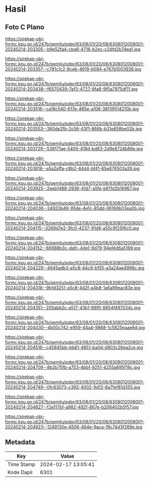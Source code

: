 # Hasil

## Foto C Plano

https://sirekap-obj-formc.kpu.go.id/247b/pemilu/pdpr/63/08/01/20/08/6308012008001-20240214-203305--b9e52fa4-cba6-4716-b2ec-c24fd2b74ea1.jpg

https://sirekap-obj-formc.kpu.go.id/247b/pemilu/pdpr/63/08/01/20/08/6308012008001-20240214-203357--c781c1c2-8ceb-4619-b084-e767b1003936.jpg

https://sirekap-obj-formc.kpu.go.id/247b/pemilu/pdpr/63/08/01/20/08/6308012008001-20240214-203438--f6570439-7af3-4727-8fa8-9f0a7975df11.jpg

https://sirekap-obj-formc.kpu.go.id/247b/pemilu/pdpr/63/08/01/20/08/6308012008001-20240214-203516--ca18c540-617e-485e-a108-38f39514210b.jpg

https://sirekap-obj-formc.kpu.go.id/247b/pemilu/pdpr/63/08/01/20/08/6308012008001-20240214-203553--360de2fb-2c56-43f1-866b-b31e858be02b.jpg

https://sirekap-obj-formc.kpu.go.id/247b/pemilu/pdpr/63/08/01/20/08/6308012008001-20240214-203729--539171ae-5400-418d-bd83-2d9e8724b86e.jpg

https://sirekap-obj-formc.kpu.go.id/247b/pemilu/pdpr/63/08/01/20/08/6308012008001-20240214-203818--a5a2affa-c8b2-44d4-bf41-65e876503a26.jpg

https://sirekap-obj-formc.kpu.go.id/247b/pemilu/pdpr/63/08/01/20/08/6308012008001-20240214-203925--2eeb1488-2936-41d7-a5fe-b611d2b16967.jpg

https://sirekap-obj-formc.kpu.go.id/247b/pemilu/pdpr/63/08/01/20/08/6308012008001-20240214-204036--24920b49-95de-4e1c-85dd-06166b03ea0b.jpg

https://sirekap-obj-formc.kpu.go.id/247b/pemilu/pdpr/63/08/01/20/08/6308012008001-20240214-204115--3269d7e2-3fc0-4237-91d8-a55c9f25f6c0.jpg

https://sirekap-obj-formc.kpu.go.id/247b/pemilu/pdpr/63/08/01/20/08/6308012008001-20240214-204152--66988b3c-dafc-4de1-9d79-94ef4d6a5169.jpg

https://sirekap-obj-formc.kpu.go.id/247b/pemilu/pdpr/63/08/01/20/08/6308012008001-20240214-204229--4645adb3-a5c8-44c9-b155-a3a24ae4998c.jpg

https://sirekap-obj-formc.kpu.go.id/247b/pemilu/pdpr/63/08/01/20/08/6308012008001-20240214-204318--9b1d3251-a5c8-4d2f-a4b8-1a6a99eac83e.jpg

https://sirekap-obj-formc.kpu.go.id/247b/pemilu/pdpr/63/08/01/20/08/6308012008001-20240214-204351--205abb2c-a517-43b1-88f0-8854f487034c.jpg

https://sirekap-obj-formc.kpu.go.id/247b/pemilu/pdpr/63/08/01/20/08/6308012008001-20240214-204430--4b00c742-e959-44a4-9868-1c5825eaae8d.jpg

https://sirekap-obj-formc.kpu.go.id/247b/pemilu/pdpr/63/08/01/20/08/6308012008001-20240214-204516--c45845bb-bb81-4851-ba0d-d903c26ea2ce.jpg

https://sirekap-obj-formc.kpu.go.id/247b/pemilu/pdpr/63/08/01/20/08/6308012008001-20240214-204709--8b2b75fb-a753-4bbf-9251-4255a895f19c.jpg

https://sirekap-obj-formc.kpu.go.id/247b/pemilu/pdpr/63/08/01/20/08/6308012008001-20240214-204749--0fc63073-c392-4002-9d12-8a7fef81d355.jpg

https://sirekap-obj-formc.kpu.go.id/247b/pemilu/pdpr/63/08/01/20/08/6308012008001-20240214-204827--f2e117b1-a982-492f-867e-b206402b5f57.jpg

https://sirekap-obj-formc.kpu.go.id/247b/pemilu/pdpr/63/08/01/20/08/6308012008001-20240214-204923--1249130e-4506-464e-9aca-19c74d3f269e.jpg


## Metadata

| Key        | Value               |
| ---------- | ------------------- |
| Time Stamp | 2024-02-17 13:05:41 |
| Kode Dapil | 6301                |



